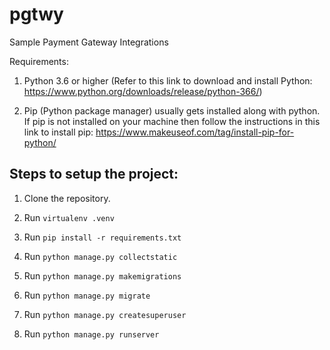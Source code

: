 # pgtwy

Sample Payment Gateway Integrations

Requirements:  

1. Python 3.6 or higher (Refer to this link to download and install Python: https://www.python.org/downloads/release/python-366/)

2. Pip (Python package manager) usually gets installed along with python. If pip is not installed on your machine then follow the instructions in this link to install pip: https://www.makeuseof.com/tag/install-pip-for-python/

  

## Steps to setup the project:

1. Clone the repository.

2. Run `virtualenv .venv`

3. Run `pip install -r requirements.txt`

4. Run `python manage.py collectstatic`

5. Run `python manage.py makemigrations`

6. Run `python manage.py migrate`

7. Run `python manage.py createsuperuser`

8. Run `python manage.py runserver`


